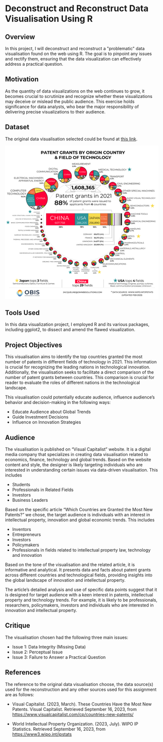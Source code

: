 # Deconstruct and Reconstruct Data Visualisation Using R

## Overview
In this project, I will deconstruct and reconstruct a "problematic" data visualisation found on the web using R.  The goal is to pinpoint any issues and rectify them, ensuring that the data visualization can effectively address a practical question.

## Motivation
As the quantity of data visualizations on the web continues to grow, it becomes crucial to scrutinize and recognize whether these visualizations may deceive or mislead the public audience. This exercise holds significance for data analysts, who bear the major responsibility of delivering precise visualizations to their audience.

## Dataset
The original data visualisation selected could be found at [this link](https://www.visualcapitalist.com/wp-content/uploads/2023/03/Patent-Grants-by-Country-of-Origin.html).

![Source: Visual Capitalist (2023).](/img/visual_capitalist.png)

## Tools Used
In this data visualization project, I employed R and its various packages, including ggplot2, to dissect and amend the flawed visualization.

## Project Objectives
This visualisation aims to identify the top countries granted the most number of patents in different fields of technology in 2021. This information is crucial for recognizing the leading nations in technological innovation. Additionally, the visualisation seeks to facilitate a direct comparison of the number of patent grants between countries. This comparison is crucial for reader to evaluate the roles of different nations in the technological landscape.

This visualisation could potentially educate audience, influence audience’s behavior and decision-making in the following ways:

- Educate Audience about Global Trends
- Guide Investment Decisions
- Influence on Innovation Strategies
 
## Audience

The visualisation is published on “Visual Capitalist” website. It is a digital media company that specializes in creating data visualisation related to economics, finance, technology and global trends. Based on the website content and style, the designer is likely targeting individuals who are interested in understanding certain issues via data-driven visualisation. This includes

- Students
- Professionals in Related Fields
- Investors
- Business Leaders

Based on the specific article “Which Countries are Granted the Most New Patents?” we chose, the target audience is individuals with an interest in intellectual property, innovation and global economic trends. This includes

- Inventors
- Entrepreneurs
- Investors
- Policymakers
- Professionals in fields related to intellectual property law, technology and innovation

Based on the tone of the visualisation and the related article, it is informative and analytical. It presents data and facts about patent grants across different countries and technological fields, providing insights into the global landscape of innovation and intellectual property.

The article’s detailed analysis and use of specific data points suggest that it is designed for target audience with a keen interest in patents, intellectual property and technology trends. For example, it is likely to be professionals, researchers, policymakers, investors and individuals who are interested in innovation and intellectual property.

## Critique
The visualisation chosen had the following three main issues:
- Issue 1: Data Integrity (Missing Data)
- Issue 2: Perceptual Issue
- Issue 3: Failure to Answer a Practical Question


## References
The reference to the original data visualisation choose, the data source(s) used for the reconstruction and any other sources used for this assignment are as follows:

- Visual Capitalist. (2023, March). These Countries Have the Most New Patents. Visual Capitalist. Retrieved September 16, 2023, from https://www.visualcapitalist.com/cp/countries-new-patents/

- World Intellectual Property Organization. (2023, July). WIPO IP Statistics. Retrieved September 16, 2023, from https://www3.wipo.int/ipstats
